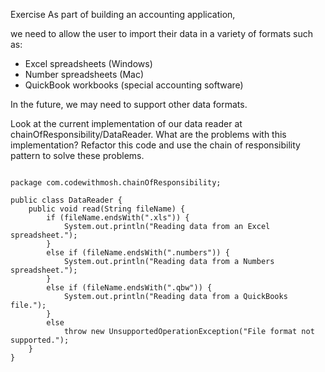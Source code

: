Exercise As part of building an accounting application, 

we need to allow the user to import their data in a variety of formats such as: 

- Excel spreadsheets (Windows)
- Number spreadsheets (Mac)
- QuickBook workbooks (special accounting software) 

In the future, we may need to support other data formats.

Look at the current implementation of our data reader at chainOfResponsibility/DataReader. What are the problems with this implementation? Refactor this code and use the chain of responsibility pattern to solve these problems.

```

package com.codewithmosh.chainOfResponsibility;

public class DataReader {
    public void read(String fileName) {
        if (fileName.endsWith(".xls")) {
            System.out.println("Reading data from an Excel spreadsheet.");
        }
        else if (fileName.endsWith(".numbers")) {
            System.out.println("Reading data from a Numbers spreadsheet.");
        }
        else if (fileName.endsWith(".qbw")) {
            System.out.println("Reading data from a QuickBooks file.");
        }
        else
            throw new UnsupportedOperationException("File format not supported.");
    }
}


```